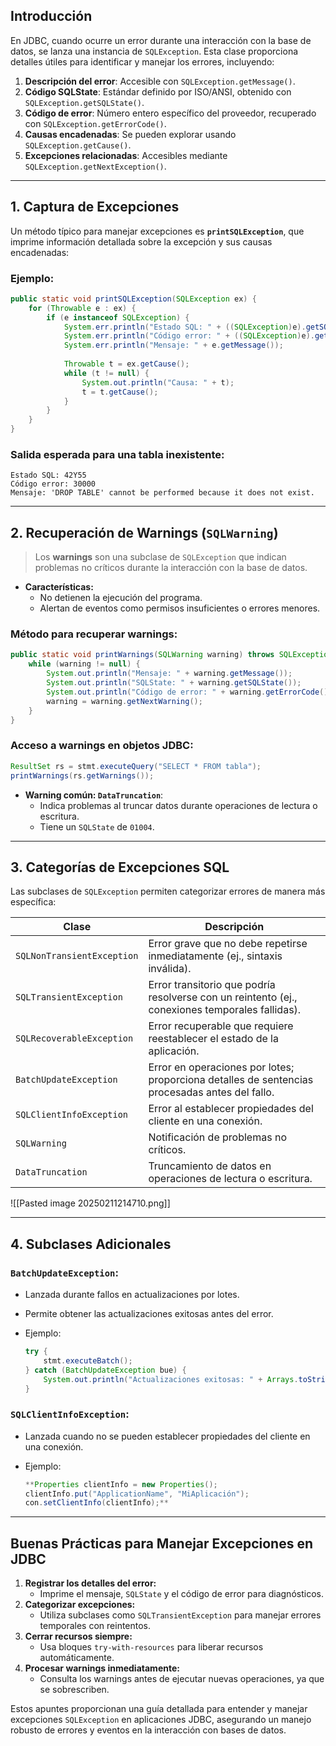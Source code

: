 
## **Introducción**

En JDBC, cuando ocurre un error durante una interacción con la base de datos, se lanza una instancia de `SQLException`. Esta clase proporciona detalles útiles para identificar y manejar los errores, incluyendo:

1. **Descripción del error**: Accesible con `SQLException.getMessage()`.
2. **Código SQLState**: Estándar definido por ISO/ANSI, obtenido con `SQLException.getSQLState()`.
3. **Código de error**: Número entero específico del proveedor, recuperado con `SQLException.getErrorCode()`.
4. **Causas encadenadas**: Se pueden explorar usando `SQLException.getCause()`.
5. **Excepciones relacionadas**: Accesibles mediante `SQLException.getNextException()`.

---

## **1. Captura de Excepciones**

Un método típico para manejar excepciones es **`printSQLException`**, que imprime información detallada sobre la excepción y sus causas encadenadas:

### **Ejemplo:**

```java
public static void printSQLException(SQLException ex) {
    for (Throwable e : ex) {
        if (e instanceof SQLException) {
            System.err.println("Estado SQL: " + ((SQLException)e).getSQLState());
            System.err.println("Código error: " + ((SQLException)e).getErrorCode());
            System.err.println("Mensaje: " + e.getMessage());
            
            Throwable t = ex.getCause();
            while (t != null) { 
                System.out.println("Causa: " + t);
                t = t.getCause();
            }
        }
    }
}

```

### **Salida esperada para una tabla inexistente:**

```vbnet
Estado SQL: 42Y55  
Código error: 30000  
Mensaje: 'DROP TABLE' cannot be performed because it does not exist.  
```

---

## **2. Recuperación de Warnings (`SQLWarning`)**

>Los **warnings** son una subclase de `SQLException` que indican problemas no críticos durante la interacción con la base de datos.

- **Características:**
    - No detienen la ejecución del programa.
    - Alertan de eventos como permisos insuficientes o errores menores.

### **Método para recuperar warnings:**

```java
public static void printWarnings(SQLWarning warning) throws SQLException {
    while (warning != null) {
        System.out.println("Mensaje: " + warning.getMessage());
        System.out.println("SQLState: " + warning.getSQLState());
        System.out.println("Código de error: " + warning.getErrorCode());
        warning = warning.getNextWarning();
    }
}

```

### **Acceso a warnings en objetos JDBC:**

```java
ResultSet rs = stmt.executeQuery("SELECT * FROM tabla");
printWarnings(rs.getWarnings());
```

- **Warning común: `DataTruncation`**:
    - Indica problemas al truncar datos durante operaciones de lectura o escritura.
    - Tiene un `SQLState` de `01004`.

---

## **3. Categorías de Excepciones SQL**

Las subclases de `SQLException` permiten categorizar errores de manera más específica:

|**Clase**|**Descripción**|
|---|---|
|`SQLNonTransientException`|Error grave que no debe repetirse inmediatamente (ej., sintaxis inválida).|
|`SQLTransientException`|Error transitorio que podría resolverse con un reintento (ej., conexiones temporales fallidas).|
|`SQLRecoverableException`|Error recuperable que requiere reestablecer el estado de la aplicación.|
|`BatchUpdateException`|Error en operaciones por lotes; proporciona detalles de sentencias procesadas antes del fallo.|
|`SQLClientInfoException`|Error al establecer propiedades del cliente en una conexión.|
|`SQLWarning`|Notificación de problemas no críticos.|
|`DataTruncation`|Truncamiento de datos en operaciones de lectura o escritura.|

![[Pasted image 20250211214710.png]]

---

## **4. Subclases Adicionales**

### **`BatchUpdateException`**:

- Lanzada durante fallos en actualizaciones por lotes.
    
- Permite obtener las actualizaciones exitosas antes del error.
    
- Ejemplo:
    
    ```java
    try {
        stmt.executeBatch();
    } catch (BatchUpdateException bue) {
        System.out.println("Actualizaciones exitosas: " + Arrays.toString(bue.getUpdateCounts()));
    }
    ```
    

### **`SQLClientInfoException`**:

- Lanzada cuando no se pueden establecer propiedades del cliente en una conexión.
    
- Ejemplo:
    
    ```java
    **Properties clientInfo = new Properties();
    clientInfo.put("ApplicationName", "MiAplicación");
    con.setClientInfo(clientInfo);**
    ```
    

---

## **Buenas Prácticas para Manejar Excepciones en JDBC**

1. **Registrar los detalles del error:**
    - Imprime el mensaje, `SQLState` y el código de error para diagnósticos.
2. **Categorizar excepciones:**
    - Utiliza subclases como `SQLTransientException` para manejar errores temporales con reintentos.
3. **Cerrar recursos siempre:**
    - Usa bloques `try-with-resources` para liberar recursos automáticamente.
4. **Procesar warnings inmediatamente:**
    - Consulta los warnings antes de ejecutar nuevas operaciones, ya que se sobrescriben.

Estos apuntes proporcionan una guía detallada para entender y manejar excepciones `SQLException` en aplicaciones JDBC, asegurando un manejo robusto de errores y eventos en la interacción con bases de datos.